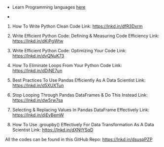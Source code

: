 - Learn Programming languages [here](https://www.youtube.com/@BroCodez/playlists)

- 
1. How To Write Python Clean Code
Link: https://lnkd.in/dfR3Dxrm

2. Write Efficient Python Code: Defining & Measuring Code Efficiency
Link: https://lnkd.in/dKiPgWtw

3. Write Efficient Python Code: Optimizing Your Code
Link: https://lnkd.in/dvQNuK73

4. How To Eliminate Loops From Your Python Code
Link: https://lnkd.in/dDiNE7un

5. Best Practices To Use Pandas Efficiently As A Data Scientist
Link: https://lnkd.in/d5XUXTun

6. Stop Looping Through Pandas DataFrames & Do This Instead
Link: https://lnkd.in/dw5rw7sa

7. Selecting & Replacing Values In Pandas DataFrame Effectively
Link: https://lnkd.in/diEvBemW

8. How To Use .groupby() Effectively For Data Transformation As A Data Scientist 
Link: https://lnkd.in/dXNtYSqD

All the codes can be found in this GitHub Repo:
https://lnkd.in/dsuspPZP
